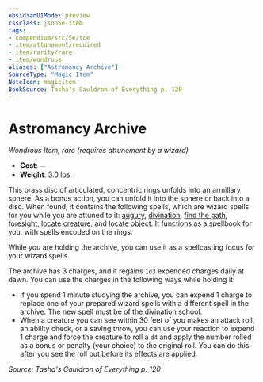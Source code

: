 ```yaml
---
obsidianUIMode: preview
cssclass: json5e-item
tags:
- compendium/src/5e/tce
- item/attunement/required
- item/rarity/rare
- item/wondrous
aliases: ["Astromancy Archive"]
SourceType: "Magic Item"
NoteIcon: magicitem
BookSource: Tasha's Cauldron of Everything p. 120
---
```

# Astromancy Archive
*Wondrous Item, rare (requires attunement by a wizard)*  

- **Cost**: ⏤
- **Weight**: 3.0 lbs.

This brass disc of articulated, concentric rings unfolds into an armillary sphere. As a bonus action, you can unfold it into the sphere or back into a disc. When found, it contains the following spells, which are wizard spells for you while you are attuned to it: [augury](/3-Mechanics/CLI/spells/augury.md), [divination](/3-Mechanics/CLI/spells/divination.md), [find the path](/3-Mechanics/CLI/spells/find-the-path.md), [foresight](/3-Mechanics/CLI/spells/foresight.md), [locate creature](/3-Mechanics/CLI/spells/locate-creature.md), and [locate object](/3-Mechanics/CLI/spells/locate-object.md). It functions as a spellbook for you, with spells encoded on the rings.

While you are holding the archive, you can use it as a spellcasting focus for your wizard spells.

The archive has 3 charges, and it regains `1d3` expended charges daily at dawn. You can use the charges in the following ways while holding it:

- If you spend 1 minute studying the archive, you can expend 1 charge to replace one of your prepared wizard spells with a different spell in the archive. The new spell must be of the divination school.  
- When a creature you can see within 30 feet of you makes an attack roll, an ability check, or a saving throw, you can use your reaction to expend 1 charge and force the creature to roll a `d4` and apply the number rolled as a bonus or penalty (your choice) to the original roll. You can do this after you see the roll but before its effects are applied.  

*Source: Tasha's Cauldron of Everything p. 120*